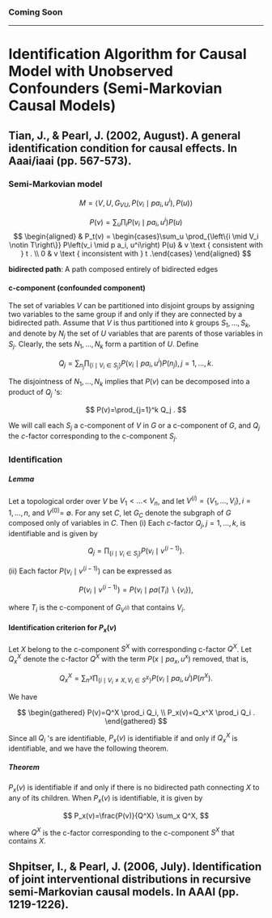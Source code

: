 ### Coming Soon
---
# Identification Algorithm for Causal Model with Unobserved Confounders (Semi-Markovian Causal Models)

## Tian, J., & Pearl, J. (2002, August). A general identification condition for causal effects. In Aaai/iaai (pp. 567-573).


### Semi-Markovian model
$$
M=\left\langle V, U, G_{V U}, P\left(v_i \mid p a_i, u^i\right), P(u)\right\rangle
$$

$$
P(v)=\sum_u \prod_i P\left(v_i \mid p a_i, u^i\right) P(u)
$$
$$
\begin{aligned}
& P_t(v) = \begin{cases}\sum_u \prod_{\left\{i \mid V_i \notin T\right\}} P\left(v_i \mid p a_i, u^i\right) P(u) & v \text { consistent with } t . \\
0 & v \text { inconsistent with } t .\end{cases}
\end{aligned}
$$

**bidirected path**: A path composed entirely of bidirected edges 

#### c-component (confounded component)
The set of variables $V$ can be partitioned into disjoint groups by assigning two variables to the same group if and only if they are connected by a bidirected path. Assume that $V$ is thus partitioned into $k$ groups $S_1, \ldots, S_k$, and denote by $N_j$ the set of $U$ variables that are parents of those variables in $S_j$. Clearly, the sets $N_1, \ldots, N_k$ form a partition of $U$. Define

$$
Q_j=\sum_{n_j} \prod_{\left\{i \mid V_i \in S_j\right\}} P\left(v_i \mid p a_i, u^i\right) P\left(n_j\right), j=1, \ldots, k .
$$

The disjointness of $N_1, \ldots, N_k$ implies that $P(v)$ can be decomposed into a product of $Q_j$ 's:

$$
P(v)=\prod_{j=1}^k Q_j .
$$

We will call each $S_j$ a c-component of $V$ in $G$ or a c-component of $G$, and $Q_j$ the $c$-factor corresponding to the c-component $S_j$.

### Identiﬁcation

##### Lemma 
Let a topological order over $V$ be $V_1<\ldots<$ $V_n$, and let $V^{(i)}=\left\{V_1, \ldots, V_i\right\}, i=1, \ldots, n$, and $V^{(0)}=$ $\emptyset$. For any set $C$, let $G_C$ denote the subgraph of $G$ composed only of variables in $C$. Then
(i) Each $c$-factor $Q_j, j=1, \ldots, k$, is identifiable and is given by

$$
Q_j=\prod_{\left\{i \mid V_i \in S_j\right\}} P\left(v_i \mid v^{(i-1)}\right) .
$$

(ii) Each factor $P\left(v_i \mid v^{(i-1)}\right)$ can be expressed as

$$
P\left(v_i \mid v^{(i-1)}\right)=P\left(v_i \mid p a\left(T_i\right) \backslash\left\{v_i\right\}\right),
$$

where $T_i$ is the c-component of $G_{V^{(i)}}$ that contains $V_i$.

#### Identification criterion for $P_x(v)$

Let $X$ belong to the c-component $S^X$ with corresponding c-factor $Q^X$.
Let $Q_x^X$ denote the c-factor $Q^X$ with the term $P\left(x \mid p a_x, u^x\right)$ removed, that is,

$$
Q_x^X=\sum_{n^X} \prod_{\left\{i \mid V_i \neq X, V_i \in S^X\right\}} P\left(v_i \mid p a_i, u^i\right) P\left(n^X\right) .
$$

We have

$$
\begin{gathered}
P(v)=Q^X \prod_i Q_i, \\
P_x(v)=Q_x^X \prod_i Q_i .
\end{gathered}
$$

Since all $Q_i$ 's are identifiable, $P_x(v)$ is identifiable if and only if $Q_x^X$ is identifiable, and we have the following theorem.

##### Theorem 

$P_x(v)$ is identifiable if and only if there is no bidirected path connecting $X$ to any of its children. When $P_x(v)$ is identifiable, it is given by

$$
P_x(v)=\frac{P(v)}{Q^X} \sum_x Q^X,
$$

where $Q^X$ is the c-factor corresponding to the c-component $S^X$ that contains $X$.







## Shpitser, I., & Pearl, J. (2006, July). Identification of joint interventional distributions in recursive semi-Markovian causal models. In AAAI (pp. 1219-1226).

